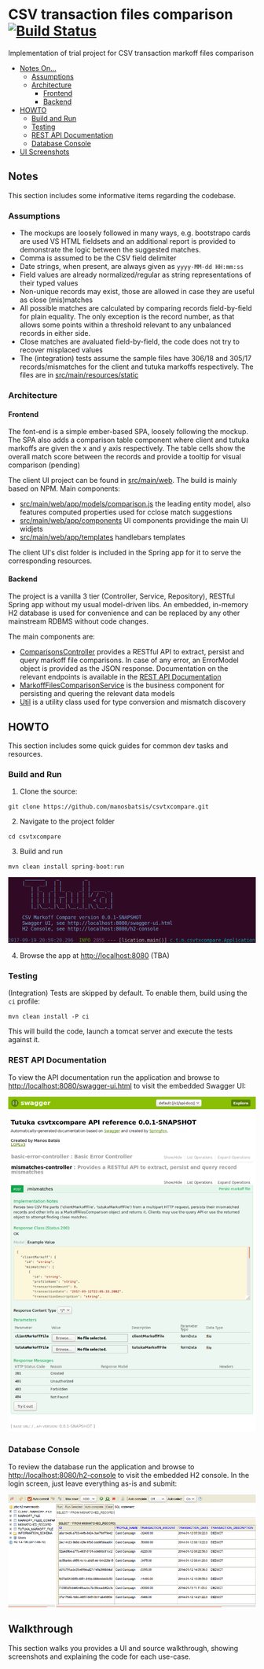 # CSV transaction files comparison [![Build Status](https://travis-ci.org/manosbatsis/csvtxcompare.svg?branch=master)](https://travis-ci.org/manosbatsis/csvtxcompare)

Implementation of trial project for CSV transaction markoff files comparison

<!-- TOC depthFrom:2 depthTo:6 withLinks:1 updateOnSave:1 orderedList:0 -->

- [Notes On...](#notes-on)
	- [Assumptions](#assumptions)
	- [Architecture](#architecture)
		- [Frontend](#frontend)
		- [Backend](#backend)
- [HOWTO](#howto)
	- [Build and Run](#build-and-run)
	- [Testing](#testing)
	- [REST API Documentation](#rest-api-documentation)
	- [Database Console](#database-console)
- [UI Screenshots](#ui-screenshots)

<!-- /TOC -->

## Notes

This section includes some informative items regarding the codebase.

### Assumptions

- The mockups are loosely followed in many ways, e.g. bootstrapo cards are used VS HTML fieldsets and an additional report is provided to demonstrate the logic between the suggested matches.
- Comma is assumed to be the CSV field delimiter
- Date strings, when present, are always given as `yyyy-MM-dd HH:mm:ss`
- Field values are already normalized/regular as string representations of their typed values
- Non-unique records may exist, those are allowed in case they are useful as close (mis)matches
- All possible matches are calculated by comparing records field-by-field for plain equality. The only exception is the record number, as that allows some points within a threshold relevant to any unbalanced records in either side.
- Close matches are avaluated field-by-field, the code does not try to recover misplaced values
- The (integration) tests assume the sample files have 306/18 and 305/17 records/mismatches for the client and tutuka markoffs respectively. The files are in [src/main/resources/static](src/main/resources/static) 

### Architecture

#### Frontend

The font-end is a simple ember-based SPA, loosely following the mockup. The SPA also adds a comparison table component where client and tutuka
markoffs are given the x and y axis respectively. The table cells show the overall match score between the records and
provide a tooltip for visual comparison (pending)

The client UI project can be found in [src/main/web](src/mainweb). The build is mainly based on NPM. Main components: 

- [src/main/web/app/models/comparison.js](src/main/web/app/models/comparison.js) the leading entity model, also features computed properties used for cclose match suggestions 
- [src/main/web/app/components](src/main/web/app/components) UI components providinge the main UI widjets
- [src/main/web/app/templates](src/main/web/app/templates) handlebars templates

The client UI's dist folder is included in the Spring app for it to serve the corresponding resources. 

#### Backend

The project is a vanilla 3 tier (Controller, Service, Repository), RESTful Spring app without my usual model-driven
libs. An embedded, in-memory H2 database is used for convenience and can be replaced by any other mainstream RDBMS without
code changes.

The main components are: 

- [ComparisonsController](src/main/java/com/tutuka/manosbatsis/csvtxcompare/controller/ComparisonsController.java) provides a RESTful API to extract, persist and query markoff file comparisons. In case of any error, an ErrorModel object is provided as the JSON response. Documentation on the relevant endpoints is available in the [REST API Documentation](#rest-api-documentation) 
- [MarkoffFilesComparisonService](src/main/java/com/tutuka/manosbatsis/csvtxcompare/service/MarkoffFilesComparisonService.java) is the business component for persisting and quering the relevant data models
- [Util](src/main/java/com/tutuka/manosbatsis/csvtxcompare/Util.java) is a utility class used for type conversion and mismatch discovery


## HOWTO

This section includes some quick guides for common dev tasks and resources.

### Build and Run

1) Clone the source:

```
git clone https://github.com/manosbatsis/csvtxcompare.git
```

2) Navigate to the project folder

```
cd csvtxcompare
```

3) Build and run

```
mvn clean install spring-boot:run
```

<img src="src/main/resources/img/cmd-run.png">

4) Browse the app at [http://localhost:8080](http://localhost:8080) (TBA)

### Testing

(Integration) Tests are skipped by default. To enable them, build using the `ci` profile:

```
mvn clean install -P ci
```

This will build the code, launch a tomcat server and execute the tests against it.


### REST API Documentation

To view the API documentation run the application and browse to
[http://localhost:8080/swagger-ui.html](http://localhost:8080/swagger-ui.html) to visit the
embedded Swagger UI:

<img src="src/main/resources/img/swagger-ui.png">

### Database Console

To review the database run the application and browse to
[http://localhost:8080/h2-console](http://localhost:8080/h2-console) to visit the
embedded H2 console. In the login screen, just leave everything as-is and submit:

<img src="src/main/resources/img/h2-console.png">


## Walkthrough

This section walks you provides a UI and source walkthrough, showing screenshots and explaining the code for each use-case.
